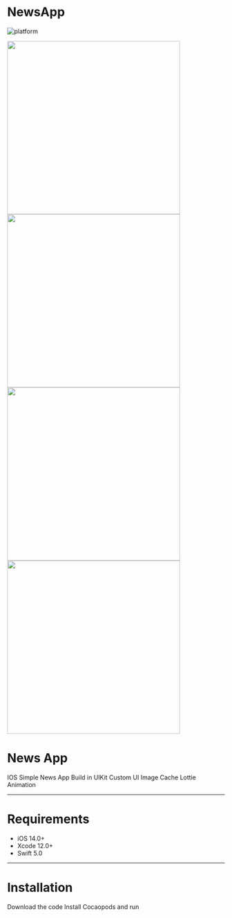 # NewsApp
![platform](https://img.shields.io/badge/platform-iOS-orange?style=flat-square)
<p align="row">
<img src="https://user-images.githubusercontent.com/73575643/141159783-7304a06b-70e7-4918-8b27-0963d0d74270.png" width="400" >
 <img src="https://user-images.githubusercontent.com/73575643/141159791-35d71ccb-3920-43bd-abff-dcddfbc17338.png" width="400" >
 <img src= "https://user-images.githubusercontent.com/73575643/141159847-f1bef3cb-6881-41fb-b777-8a4c1c7cbf99.png" width="400" >
<img src= "https://user-images.githubusercontent.com/73575643/141159915-983d61dd-b325-4ba1-acdd-8aa08d216905.png" width="400" >
</p>

# News App

IOS Simple News App Build in UIKit
Custom UI
Image Cache
Lottie Animation

---
# Requirements

- iOS 14.0+
- Xcode 12.0+
- Swift 5.0

---


# Installation
Download the code
Install Cocaopods and run
